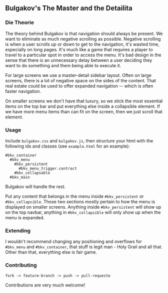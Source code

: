 Bulgakov's The Master and the Detailita
---------------------------------------

### Die Theorie

The theory behind Bulgakov is that navigation should always be present. We want to eliminate as much negative scrolling as possible. Negative scrolling is when a user scrolls up or down to get to the navigation, it's wasted time, especially on long pages. It's much like a game that requires a player to travel to a particular spot in order to access the menu. It's bad design in the sense that there is an unnecessary delay between a user deciding they want to do something and them being able to execute it.

For large screens we use a master-detail sidebar layout. Often on large screens, there is a lot of negative space on the sides of the content. That real estate could be used to offer expanded navigation -- which is often faster navigation.

On smaller screens we don't have that luxury, so we stick the most essential items on the top bar and put everything else inside a collapsible element. If we have more menu items than can fit on the screen, then we just scroll that element.

### Usage

Include `bulgakov.css` and `bulgakov.js`, then structure your html with the following ids and classes (see `example.html` for an example):
    
    #bkv_container
      #bkv_menu
        #bkv_persistent
          #bkv_menu_trigger.contract
        #bkv_collapsable
      #bkv_main

Bulgakov will handle the rest.

Put any content that belongs in the menu inside `#bkv_persistent` or `#bkv_collapsible`. Those two sections mostly pertain to how the menu is displayed on smaller screens. Anything inside  `#bkv_persistent` will show up on the top navbar, anything in `#bkv_collapsible` will only show up when the menu is expanded.

### Extending

I wouldn't recommend changing any positioning and overflows for `#bkv_menu` and `#bkv_container`, that stuff is legit man - Holy Grail  and all that. Other than that, everything else is fair game.

### Contributing

`fork -> feature-branch -> push -> pull-requesto`

Contributions are very much welcome!